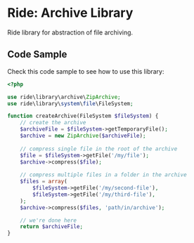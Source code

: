 # Ride: Archive Library

Ride library for abstraction of file archiving.

## Code Sample

Check this code sample to see how to use this library:

```php
<?php

use ride\library\archive\ZipArchive;    
use ride\library\system\file\FileSystem;    

function createArchive(FileSystem $fileSystem) {          
    // create the archive
    $archiveFile = $fileSystem->getTemporaryFile();
    $archive = new ZipArchive($archiveFile);
    
    // compress single file in the root of the archive
    $file = $fileSystem->getFile('/my/file');
    $archive->compress($file);
    
    // compress multiple files in a folder in the archive
    $files = array(
        $fileSystem->getFile('/my/second-file'),
        $fileSystem->getFile('/my/third-file'),
    );
    $archive->compress($files, 'path/in/archive'); 

    // we're done here
    return $archiveFile;
}
```
